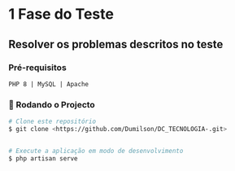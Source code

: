 # 1 Fase do Teste
## Resolver os problemas descritos no teste

### Pré-requisitos
    PHP 8 | MySQL | Apache
### 🎲 Rodando o Projecto

```bash
# Clone este repositório
$ git clone <https://github.com/Dumilson/DC_TECNOLOGIA-.git>


# Execute a aplicação em modo de desenvolvimento
$ php artisan serve

```
